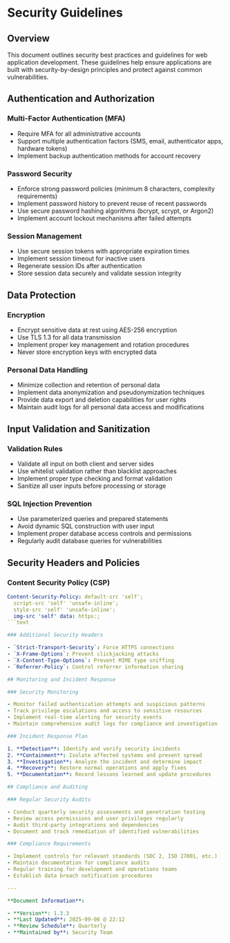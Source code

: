 # Security Guidelines

## Overview

This document outlines security best practices and guidelines for web
application development. These guidelines help ensure applications are built
with security-by-design principles and protect against common vulnerabilities.

## Authentication and Authorization

### Multi-Factor Authentication (MFA)

- Require MFA for all administrative accounts
- Support multiple authentication factors (SMS, email, authenticator apps,
  hardware tokens)
- Implement backup authentication methods for account recovery

### Password Security

- Enforce strong password policies (minimum 8 characters, complexity
  requirements)
- Implement password history to prevent reuse of recent passwords
- Use secure password hashing algorithms (bcrypt, scrypt, or Argon2)
- Implement account lockout mechanisms after failed attempts

### Session Management

- Use secure session tokens with appropriate expiration times
- Implement session timeout for inactive users
- Regenerate session IDs after authentication
- Store session data securely and validate session integrity

## Data Protection

### Encryption

- Encrypt sensitive data at rest using AES-256 encryption
- Use TLS 1.3 for all data transmission
- Implement proper key management and rotation procedures
- Never store encryption keys with encrypted data

### Personal Data Handling

- Minimize collection and retention of personal data
- Implement data anonymization and pseudonymization techniques
- Provide data export and deletion capabilities for user rights
- Maintain audit logs for all personal data access and modifications

## Input Validation and Sanitization

### Validation Rules

- Validate all input on both client and server sides
- Use whitelist validation rather than blacklist approaches
- Implement proper type checking and format validation
- Sanitize all user inputs before processing or storage

### SQL Injection Prevention

- Use parameterized queries and prepared statements
- Avoid dynamic SQL construction with user input
- Implement proper database access controls and permissions
- Regularly audit database queries for vulnerabilities

## Security Headers and Policies

### Content Security Policy (CSP)

```yaml
Content-Security-Policy: default-src 'self'; 
  script-src 'self' 'unsafe-inline'; 
  style-src 'self' 'unsafe-inline'; 
  img-src 'self' data: https:;
```text

### Additional Security Headers

- `Strict-Transport-Security`: Force HTTPS connections
- `X-Frame-Options`: Prevent clickjacking attacks
- `X-Content-Type-Options`: Prevent MIME type sniffing
- `Referrer-Policy`: Control referrer information sharing

## Monitoring and Incident Response

### Security Monitoring

- Monitor failed authentication attempts and suspicious patterns
- Track privilege escalations and access to sensitive resources
- Implement real-time alerting for security events
- Maintain comprehensive audit logs for compliance and investigation

### Incident Response Plan

1. **Detection**: Identify and verify security incidents
2. **Containment**: Isolate affected systems and prevent spread
3. **Investigation**: Analyze the incident and determine impact
4. **Recovery**: Restore normal operations and apply fixes
5. **Documentation**: Record lessons learned and update procedures

## Compliance and Auditing

### Regular Security Audits

- Conduct quarterly security assessments and penetration testing
- Review access permissions and user privileges regularly
- Audit third-party integrations and dependencies
- Document and track remediation of identified vulnerabilities

### Compliance Requirements

- Implement controls for relevant standards (SOC 2, ISO 27001, etc.)
- Maintain documentation for compliance audits
- Regular training for development and operations teams
- Establish data breach notification procedures

---

**Document Information**:

- **Version**: 1.3.3
- **Last Updated**: 2025-09-06 @ 22:12
- **Review Schedule**: Quarterly
- **Maintained by**: Security Team
